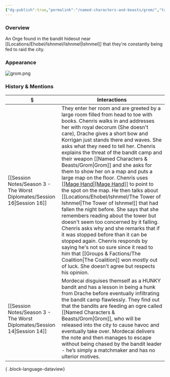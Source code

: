 ```yaml
---
{"dg-publish":true,"permalink":"/named-characters-and-beasts/grom/","tags":["NPC"],"updated":"2025-08-11T11:53:31.998+01:00"}
---
```



### Overview
 An Orge found in the bandit hideout near [[Locations/Ehobel/Ishnmel/Ishnmel\|Ishnmel]] that they're constantly being fed to raid the city.

### Appearance 
![grom.png](/img/user/Admin/Attachments/grom.png)

### History & Mentions
| §                                                                           | Interactions                                                                                                                                                                                                                                                                                                                                                                                                                                                                                                                                                                                                                                                                                                                                                                                                                                                                                                                                                                              |
| --------------------------------------------------------------------------- | ----------------------------------------------------------------------------------------------------------------------------------------------------------------------------------------------------------------------------------------------------------------------------------------------------------------------------------------------------------------------------------------------------------------------------------------------------------------------------------------------------------------------------------------------------------------------------------------------------------------------------------------------------------------------------------------------------------------------------------------------------------------------------------------------------------------------------------------------------------------------------------------------------------------------------------------------------------------------------------------- |
| [[Session Notes/Season 3 - The Worst Diplomates/Session 16\|Session 16]] | They enter her room and are greeted by a large room filled from head to toe with books. Chenris walks in and addresses her with royal decorum (She doesn't care), Drache gives a short bow and Korrigan just stands there and waves. She asks what they need to tell her. Chenris explains the threat of the bandit camp and their weapon [[Named Characters & Beasts/Grom\|Grom]] and she asks for them to show her on a map and puts a large map on the floor. Chenris uses [[[Mage Hand\|[Mage Hand]]](https://www.dndbeyond.com/spells/2173-mage-hand) to point to the spot on the map. He then talks about [[Locations/Ehobel/Ishnmel/The Tower of Ishnmel\|The Tower of Ishnmel]] that had fallen the night before. She says that she remembers reading about the tower but doesn't seem too concerned by it falling. Chenris asks why and she remarks that if it was stopped before than it can be stopped again. Chenris responds by saying he's not so sure since it read to him that [[Groups & Factions/The Coalition\|The Coalition]] won mostly out of luck. She doesn't agree but respects his opinion. |
| [[Session Notes/Season 3 - The Worst Diplomates/Session 14\|Session 14]] | Mordecai disguises themself as a HUNKY bandit and has a lesson in being a hunk from Drache before eventually infiltrating the bandit camp flawlessly. They find out that the bandits are feeding an ogre called [[Named Characters & Beasts/Grom\|Grom]], who will be released into the city to cause havoc and eventually take over. Mordecai delivers the note and then manages to escape without being chased by the bandit leader - he’s simply a matchmaker and has no ulterior motives.                                                                                                                                                                                                                                                                                                                                                                                                                                                                                                                             |

{ .block-language-dataview}